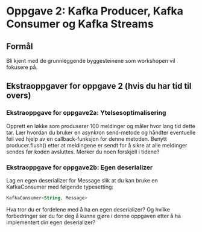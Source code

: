 # Oppgave 2: Kafka Producer, Kafka Consumer og Kafka Streams

## Formål
Bli kjent med de grunnleggende byggesteinene som workshopen vil fokusere på.

## Ekstraoppgaver for oppgave 2 (hvis du har tid til overs)

### Ekstraoppgave for oppgave2a: Ytelsesoptimalisering
Opprett en løkke som produserer 100 meldinger og måler hvor lang tid dette tar. 
Lær hvordan du bruker en asynkron send-metode og håndter eventuelle feil ved hjelp av en callback-funksjon for denne metoden. 
Benytt producer.flush() etter at meldingene er sendt for å sikre at alle meldinger sendes før koden avsluttes. Merker du noen forskjell i tidene?

### Ekstraoppgave for oppgave2b: Egen deserializer
Lag en egen deserializer for Message slik at du kan bruke en KafkaConsumer med følgende typesetting:
```kotlin 
KafkaConsumer<String, Message>
```
Hva tror du er fordelene med å ha en egen deserializer? Og hvilke forbedringer ser du for deg å kunne gjøre i denne oppgaven etter å ha implementert din egen deserializer?
